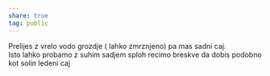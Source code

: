 ```yaml
---  
share: true  
tag: public  
---  
```

Prelijes z vrelo vodo grozdje ( lahko zmrznjeno) pa mas sadni caj.  
Isto lahko probamo z suhim sadjem sploh recimo breskve da dobis podobno kot solin ledeni caj